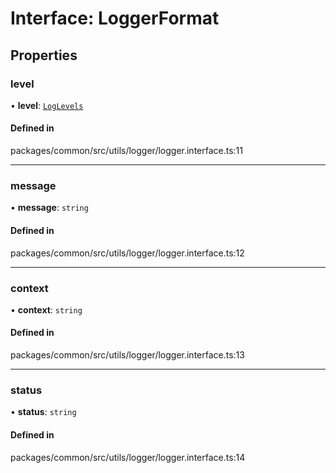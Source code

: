 # Interface: LoggerFormat

## Properties

### level

• **level**: [`LogLevels`](../enums/LogLevels.md)

#### Defined in

packages/common/src/utils/logger/logger.interface.ts:11

___

### message

• **message**: `string`

#### Defined in

packages/common/src/utils/logger/logger.interface.ts:12

___

### context

• **context**: `string`

#### Defined in

packages/common/src/utils/logger/logger.interface.ts:13

___

### status

• **status**: `string`

#### Defined in

packages/common/src/utils/logger/logger.interface.ts:14

